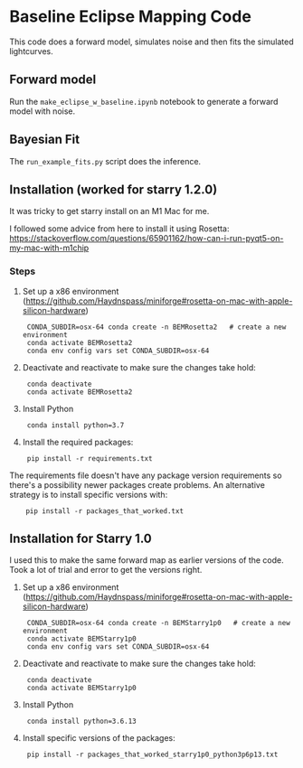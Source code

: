 # Baseline Eclipse Mapping Code

This code does a forward model, simulates noise and then fits the simulated lightcurves.

## Forward model

Run the `make_eclipse_w_baseline.ipynb` notebook to generate a forward model with noise.

## Bayesian Fit

The `run_example_fits.py` script does the inference.

## Installation (worked for starry 1.2.0)

It was tricky to get starry install on an M1 Mac for me.

I followed some advice from here to install it using Rosetta:
https://stackoverflow.com/questions/65901162/how-can-i-run-pyqt5-on-my-mac-with-m1chip

### Steps

1. Set up a x86 environment (https://github.com/Haydnspass/miniforge#rosetta-on-mac-with-apple-silicon-hardware)

		CONDA_SUBDIR=osx-64 conda create -n BEMRosetta2   # create a new environment
		conda activate BEMRosetta2
		conda env config vars set CONDA_SUBDIR=osx-64

2. Deactivate and reactivate to make sure the changes take hold:

		conda deactivate
		conda activate BEMRosetta2

3. Install Python

		conda install python=3.7

4. Install the required packages:

		pip install -r requirements.txt

The requirements file doesn't have any package version requirements so there's a possibility newer packages create problems. An alternative strategy is to install specific versions with:

		
		pip install -r packages_that_worked.txt

## Installation for Starry 1.0
I used this to make the same forward map as earlier versions of the code. Took a lot of trial and error to get the versions right.

1. Set up a x86 environment (https://github.com/Haydnspass/miniforge#rosetta-on-mac-with-apple-silicon-hardware)

		CONDA_SUBDIR=osx-64 conda create -n BEMStarry1p0   # create a new environment
		conda activate BEMStarry1p0
		conda env config vars set CONDA_SUBDIR=osx-64

2. Deactivate and reactivate to make sure the changes take hold:

		conda deactivate
		conda activate BEMStarry1p0

3. Install Python

		conda install python=3.6.13

4. Install specific versions of the packages:

		pip install -r packages_that_worked_starry1p0_python3p6p13.txt
